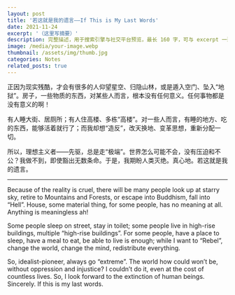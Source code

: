 ```yaml
---
layout: post
title: '若这就是我的遗言——If This is My Last Words'
date: 2021-11-24
excerpt: '（这里写摘要）'
description: 完整描述，用于搜索引擎与社交平台预览，最长 160 字，可与 excerpt 一致
image: /media/your-image.webp
thumbnail: /assets/img/thumb.jpg
categories: Notes
related_posts: true
---
```


正因为现实残酷，才会有很多的人仰望星空、归隐山林，或是遁入空门、坠入“地狱”。房子，一些物质的东西，对某些人而言，根本没有任何意义。任何事物都是没有意义的啊！

有人睡大街、居厕所；有人住高楼、多栋“高楼”。对一些人而言，有睡的地方、吃的东西，能够活着就行了；而我却想“造反”，改天换地、变革思想，重新分配一切。

所以，理想主义者——先驱，总是走“极端”。世界怎么可能不会，没有压迫和不公？我做不到，即使豁出无数条命。于是，我期盼人类灭绝。真心地。若这就是我的遗言。

---

Because of the reality is cruel, there will be many people look up at starry sky, retire to Mountains and Forests, or escape into Buddhism, fall into “Hell”. House, some material thing, for some people, has no meaning at all. Anything is meaningless ah!

Some people sleep on street, stay in toilet; some people live in high-rise buildings, multiple “high-rise buildings”. For some people, have a place to sleep, have a meal to eat, be able to live is enough; while I want to “Rebel”, change the world, change the mind, redistribute everything.

So, idealist-pioneer, always go “extreme”. The world how could won’t be, without oppression and injustice? I couldn’t do it, even at the cost of countless lives. So, I look forward to the extinction of human beings. Sincerely. If this is my last words.